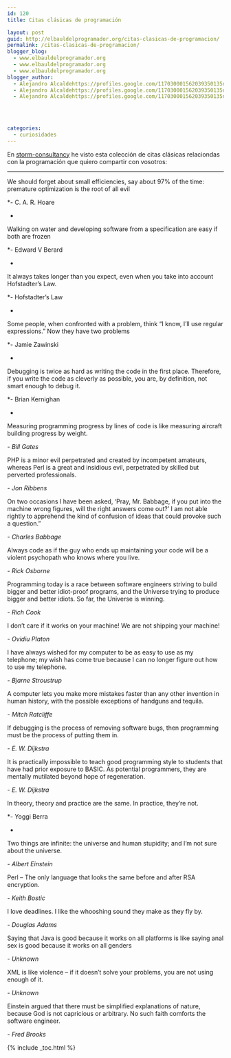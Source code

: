 ```yaml
---
id: 120
title: Citas clásicas de programación

layout: post
guid: http://elbauldelprogramador.org/citas-clasicas-de-programacion/
permalink: /citas-clasicas-de-programacion/
blogger_blog:
  - www.elbauldelprogramador.org
  - www.elbauldelprogramador.org
  - www.elbauldelprogramador.org
blogger_author:
  - Alejandro Alcaldehttps://profiles.google.com/117030001562039350135noreply@blogger.com
  - Alejandro Alcaldehttps://profiles.google.com/117030001562039350135noreply@blogger.com
  - Alejandro Alcaldehttps://profiles.google.com/117030001562039350135noreply@blogger.com

  
  
  
categories:
  - curiosidades
---
```

En <a target="_blank" href="http://www.storm-consultancy.com/">storm-consultancy</a> he visto esta colección de citas clásicas relaciondas con la programación que quiero compartir con vosotros:

* * *

We should forget about small efficiencies, say about 97% of the time: premature optimization is the root of all evil  
  
*- C. A. R. Hoare  
  
*

Walking on water and developing software from a specification are easy if both are frozen  
  
*- Edward V Berard  
  
*

It always takes longer than you expect, even when you take into account Hofstadter&#8217;s Law.  
  
*- Hofstadter&#8217;s Law  
  
*

Some people, when confronted with a problem, think &#8220;I know, I’ll use regular expressions.&#8221; Now they have two problems  
  
*- Jamie Zawinski  
  
<!--ad-->

  
*

Debugging is twice as hard as writing the code in the first place. Therefore, if you write the code as cleverly as possible, you are, by definition, not smart enough to debug it.  
  
*- Brian Kernighan  
  
*

Measuring programming progress by lines of code is like measuring aircraft building progress by weight.  
  
*- Bill Gates*

PHP is a minor evil perpetrated and created by incompetent amateurs, whereas Perl is a great and insidious evil, perpetrated by skilled but perverted professionals.  
  
*- Jon Ribbens*

On two occasions I have been asked, &#8216;Pray, Mr. Babbage, if you put into the machine wrong figures, will the right answers come out?&#8217; I am not able rightly to apprehend the kind of confusion of ideas that could provoke such a question.&#8221;  
  
*- Charles Babbage*

Always code as if the guy who ends up maintaining your code will be a violent psychopath who knows where you live.  
  
*- Rick Osborne*

Programming today is a race between software engineers striving to build bigger and better idiot-proof programs, and the Universe trying to produce bigger and better idiots. So far, the Universe is winning.  
  
*- Rich Cook*

I don&#8217;t care if it works on your machine! We are not shipping your machine!  
  
*- Ovidiu Platon*

I have always wished for my computer to be as easy to use as my telephone; my wish has come true because I can no longer figure out how to use my telephone.  
  
*- Bjarne Stroustrup*

A computer lets you make more mistakes faster than any other invention in human history, with the possible exceptions of handguns and tequila.  
  
*- Mitch Ratcliffe*

If debugging is the process of removing software bugs, then programming must be the process of putting them in.  
  
*- E. W. Dijkstra*

It is practically impossible to teach good programming style to students that have had prior exposure to BASIC. As potential programmers, they are mentally mutilated beyond hope of regeneration.  
  
*- E. W. Dijkstra*

In theory, theory and practice are the same. In practice, they&#8217;re not.  
  
*- Yoggi Berra  
  
*

Two things are infinite: the universe and human stupidity; and I&#8217;m not sure about the universe.  
  
*- Albert Einstein*

Perl &#8211; The only language that looks the same before and after RSA encryption.  
  
*- Keith Bostic*

I love deadlines. I like the whooshing sound they make as they fly by.  
  
*- Douglas Adams*

Saying that Java is good because it works on all platforms is like saying anal sex is good because it works on all genders  
  
*- Unknown*

XML is like violence &#8211; if it doesn&#8217;t solve your problems, you are not using enough of it.  
  
*- Unknown*

Einstein argued that there must be simplified explanations of nature, because God is not capricious or arbitrary. No such faith comforts the software engineer.  
  
*- Fred Brooks*



{% include _toc.html %}
